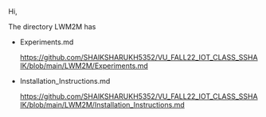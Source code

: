Hi, 

The directory LWM2M has 

- Experiments.md

   https://github.com/SHAIKSHARUKH5352/VU_FALL22_IOT_CLASS_SSHAIK/blob/main/LWM2M/Experiments.md




- Installation_Instructions.md

   https://github.com/SHAIKSHARUKH5352/VU_FALL22_IOT_CLASS_SSHAIK/blob/main/LWM2M/Installation_Instructions.md

